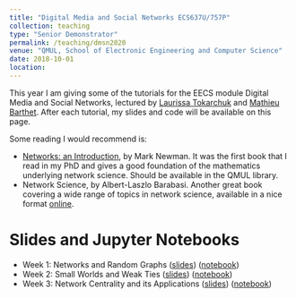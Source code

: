 ```yaml
---
title: "Digital Media and Social Networks ECS637U/757P"
collection: teaching
type: "Senior Demonstrator"
permalink: /teaching/dmsn2020
venue: "QMUL, School of Electronic Engineering and Computer Science"
date: 2018-10-01
location:
---
```

This year I am giving some of the tutorials for the EECS module Digital Media and Social Networks, lectured by [Laurissa Tokarchuk](http://www.eecs.qmul.ac.uk/~laurissa/Laurissas_Pages/About_Me.html) and [Mathieu Barthet](http://www.eecs.qmul.ac.uk/profiles/barthetmathieu.html). After each tutorial, my slides and code will be available on this page.

Some reading I would recommend is:
* [Networks: an Introduction](https://books.google.co.uk/books/about/Networks.html?id=LrFaU4XCsUoC&redir_esc=y), by Mark Newman. It was the first book that I read in my PhD and gives a good foundation of the mathematics underlying network science. Should be available in the QMUL library.
* Network Science, by Albert-Laszlo Barabasi. Another great book covering a wide range of topics in network science, available in a nice format [online](http://networksciencebook.com/).

# Slides and Jupyter Notebooks

* Week 1: Networks and Random Graphs ([slides](https://narnolddd.github.io/files/Week1.pdf)) ([notebook](https://github.com/narnolddd/DMSNTutorials/blob/master/Week1/Week1.ipynb))
* Week 2: Small Worlds and Weak Ties ([slides](https://narnolddd.github.io/files/Week2.pdf)) ([notebook](https://github.com/narnolddd/DMSNTutorials/blob/master/Week2/Week2.ipynb))
* Week 3: Network Centrality and its Applications ([slides](https://narnolddd.github.io/files/Week3.pdf)) ([notebook](https://github.com/narnolddd/DMSNTutorials/blob/master/Week3/Week3.ipynb))
